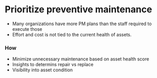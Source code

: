 # Prioritize preventive maintenance

- Many organizations have more PM plans than the staff required to execute those
- Effort and cost is not tied to the current health of assets.


### How

- Minimize unnecessary maintenance based on asset health score
- Insights to determins repair vs replace
- Visibility into asset condition
 